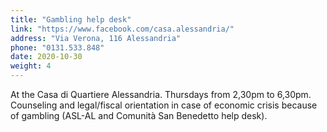 ```yaml
---
title: "Gambling help desk"
link: "https://www.facebook.com/casa.alessandria/"
address: "Via Verona, 116 Alessandria"
phone: "0131.533.848"
date: 2020-10-30
weight: 4
---
```


At the Casa di Quartiere Alessandria. Thursdays from 2,30pm to 6,30pm.
Counseling and legal/fiscal orientation in case of economic crisis because of gambling (ASL-AL and Comunità San Benedetto help desk).
